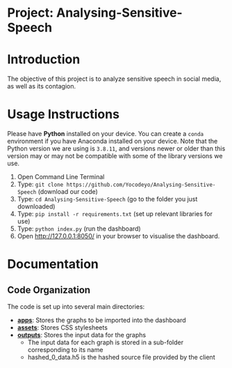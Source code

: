 # Project: Analysing-Sensitive-Speech

# Introduction 
The objective of this project is to analyze sensitive speech in social media, as well as its contagion.

# Usage Instructions
Please have **Python** installed on your device. You can create a `conda` environment if you have Anaconda installed on your device.
Note that the Python version we are using is `3.8.11`, and versions newer or older than this version may or may not be compatible with some of the library versions we use.
1. Open Command Line Terminal
2. Type: `git clone https://github.com/Yocodeyo/Analysing-Sensitive-Speech` (download our code)
3. Type: `cd Analysing-Sensitive-Speech` (go to the folder you just downloaded)
4. Type: `pip install -r requirements.txt` (set up relevant libraries for use)
5. Type: `python index.py` (run the dashboard)
6. Open http://127.0.0.1:8050/ in your browser to visualise the dashboard.

# Documentation

## Code Organization

The code is set up into several main directories:
- [**apps**](https://github.com/Yocodeyo/Analysing-Sensitive-Speech/tree/main/apps): Stores the graphs to be imported into the dashboard
- [**assets**](https://github.com/Yocodeyo/Analysing-Sensitive-Speech/tree/main/assets): Stores CSS stylesheets
- [**outputs**](https://github.com/Yocodeyo/Analysing-Sensitive-Speech/tree/main/outputs): Stores the input data for the graphs
     - The input data for each graph is stored in a sub-folder corresponding to its name
     - hashed_0_data.h5 is the hashed source file provided by the client



